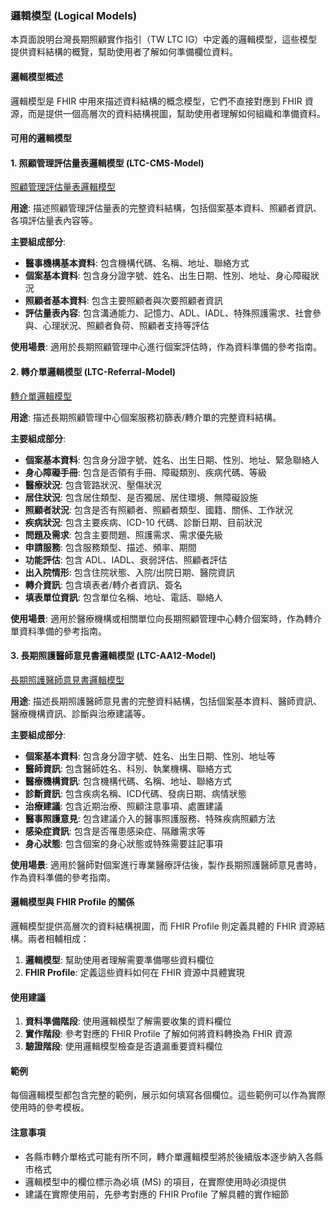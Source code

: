 ### 邏輯模型 (Logical Models)

本頁面說明台灣長期照顧實作指引（TW LTC IG）中定義的邏輯模型，這些模型提供資料結構的概覽，幫助使用者了解如何準備欄位資料。

#### 邏輯模型概述

邏輯模型是 FHIR 中用來描述資料結構的概念模型，它們不直接對應到 FHIR 資源，而是提供一個高層次的資料結構視圖，幫助使用者理解如何組織和準備資料。

#### 可用的邏輯模型

#### 1. 照顧管理評估量表邏輯模型 (LTC-CMS-Model)

<a href="StructureDefinition-LTCCMSModel.html">照顧管理評估量表邏輯模型</a>

**用途**: 描述照顧管理評估量表的完整資料結構，包括個案基本資料、照顧者資訊、各項評估量表內容等。

**主要組成部分**:
- **醫事機構基本資料**: 包含機構代碼、名稱、地址、聯絡方式
- **個案基本資料**: 包含身分證字號、姓名、出生日期、性別、地址、身心障礙狀況
- **照顧者基本資料**: 包含主要照顧者與次要照顧者資訊
- **評估量表內容**: 包含溝通能力、記憶力、ADL、IADL、特殊照護需求、社會參與、心理狀況、照顧者負荷、照顧者支持等評估

**使用場景**: 適用於長期照顧管理中心進行個案評估時，作為資料準備的參考指南。

#### 2. 轉介單邏輯模型 (LTC-Referral-Model)

<a href="StructureDefinition-LTCRferralModel.html">轉介單邏輯模型</a>

**用途**: 描述長期照顧管理中心個案服務初篩表/轉介單的完整資料結構。

**主要組成部分**:
- **個案基本資料**: 包含身分證字號、姓名、出生日期、性別、地址、緊急聯絡人
- **身心障礙手冊**: 包含是否領有手冊、障礙類別、疾病代碼、等級
- **醫療狀況**: 包含管路狀況、壓傷狀況
- **居住狀況**: 包含居住類型、是否獨居、居住環境、無障礙設施
- **照顧者狀況**: 包含是否有照顧者、照顧者類型、國籍、關係、工作狀況
- **疾病狀況**: 包含主要疾病、ICD-10 代碼、診斷日期、目前狀況
- **問題及需求**: 包含主要問題、照護需求、需求優先級
- **申請服務**: 包含服務類型、描述、頻率、期間
- **功能評估**: 包含 ADL、IADL、衰弱評估、照顧者評估
- **出入院情形**: 包含住院狀態、入院/出院日期、醫院資訊
- **轉介資訊**: 包含填表者/轉介者資訊、簽名
- **填表單位資訊**: 包含單位名稱、地址、電話、聯絡人

**使用場景**: 適用於醫療機構或相關單位向長期照顧管理中心轉介個案時，作為轉介單資料準備的參考指南。

#### 3. 長期照護醫師意見書邏輯模型 (LTC-AA12-Model)

<a href="StructureDefinition-AA12Model.html">長期照護醫師意見書邏輯模型</a>

**用途**: 描述長期照護醫師意見書的完整資料結構，包括個案基本資料、醫師資訊、醫療機構資訊、診斷與治療建議等。

**主要組成部分**:
- **個案基本資料**: 包含身分證字號、姓名、出生日期、性別、地址等
- **醫師資訊**: 包含醫師姓名、科別、執業機構、聯絡方式
- **醫療機構資訊**: 包含機構代碼、名稱、地址、聯絡方式
- **診斷資訊**: 包含疾病名稱、ICD代碼、發病日期、病情狀態
- **治療建議**: 包含近期治療、照顧注意事項、處置建議
- **醫事照護意見**: 包含建議介入的醫事照護服務、特殊疾病照顧方法
- **感染症資訊**: 包含是否罹患感染症、隔離需求等
- **身心狀態**: 包含個案的身心狀態或特殊需要註記事項

**使用場景**: 適用於醫師對個案進行專業醫療評估後，製作長期照護醫師意見書時，作為資料準備的參考指南。

#### 邏輯模型與 FHIR Profile 的關係

邏輯模型提供高層次的資料結構視圖，而 FHIR Profile 則定義具體的 FHIR 資源結構。兩者相輔相成：

1. **邏輯模型**: 幫助使用者理解需要準備哪些資料欄位
2. **FHIR Profile**: 定義這些資料如何在 FHIR 資源中具體實現

#### 使用建議

1. **資料準備階段**: 使用邏輯模型了解需要收集的資料欄位
2. **實作階段**: 參考對應的 FHIR Profile 了解如何將資料轉換為 FHIR 資源
3. **驗證階段**: 使用邏輯模型檢查是否遺漏重要資料欄位

#### 範例

每個邏輯模型都包含完整的範例，展示如何填寫各個欄位。這些範例可以作為實際使用時的參考模板。

#### 注意事項

- 各縣市轉介單格式可能有所不同，轉介單邏輯模型將於後續版本逐步納入各縣市格式
- 邏輯模型中的欄位標示為必填 (MS) 的項目，在實際使用時必須提供
- 建議在實際使用前，先參考對應的 FHIR Profile 了解具體的實作細節
